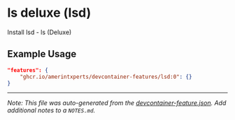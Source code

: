 
# ls deluxe (lsd)

Install lsd - ls (Deluxe)

## Example Usage

```json
"features": {
    "ghcr.io/amerintxperts/devcontainer-features/lsd:0": {}
}
```





---

_Note: This file was auto-generated from the [devcontainer-feature.json](https://github.com/amerintxperts/devcontainer-features/blob/main/src/lsd/devcontainer-feature.json).  Add additional notes to a `NOTES.md`._
